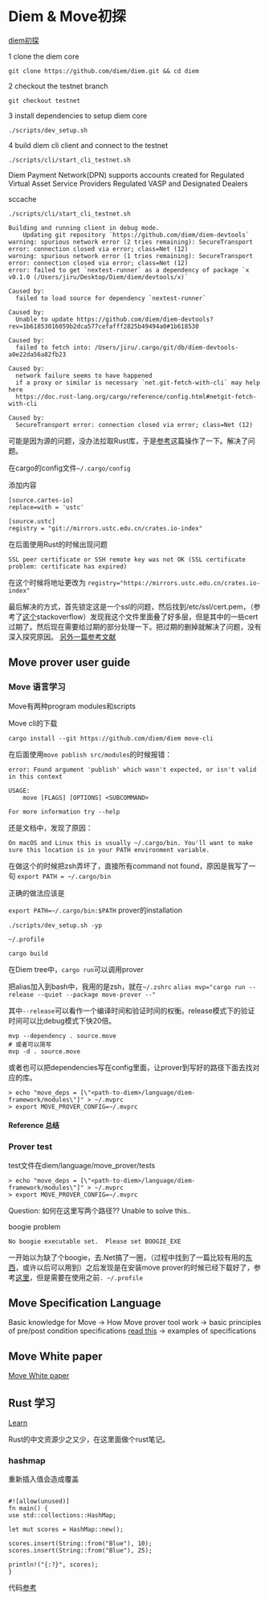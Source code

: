 # Diem & Move初探

[diem初探](https://github.com/diem/diem)

1 clone the diem core

`git clone https://github.com/diem/diem.git && cd diem`

2 checkout the testnet branch

`git checkout testnet`

3 install dependencies to setup diem core

`./scripts/dev_setup.sh`


4 build diem cli client and connect to the testnet

`./scripts/cli/start_cli_testnet.sh`

Diem Payment Network(DPN) supports accounts created for Regulated Virtual Asset Service Providers Regulated VASP and Designated Dealers



sccache

```
./scripts/cli/start_cli_testnet.sh
```


```
Building and running client in debug mode.
    Updating git repository `https://github.com/diem/diem-devtools`
warning: spurious network error (2 tries remaining): SecureTransport error: connection closed via error; class=Net (12)
warning: spurious network error (1 tries remaining): SecureTransport error: connection closed via error; class=Net (12)
error: failed to get `nextest-runner` as a dependency of package `x v0.1.0 (/Users/jiru/Desktop/Diem/diem/devtools/x)`

Caused by:
  failed to load source for dependency `nextest-runner`

Caused by:
  Unable to update https://github.com/diem/diem-devtools?rev=1b61853016059b2dca577cefafff2825b49494a0#1b618530

Caused by:
  failed to fetch into: /Users/jiru/.cargo/git/db/diem-devtools-a0e22da56a82fb23

Caused by:
  network failure seems to have happened
  if a proxy or similar is necessary `net.git-fetch-with-cli` may help here
  https://doc.rust-lang.org/cargo/reference/config.html#netgit-fetch-with-cli

Caused by:
  SecureTransport error: connection closed via error; class=Net (12)
```

可能是因为源的问题，没办法拉取Rust库，于是[参考](https://wkwkk.com/articles/b1c6cf4f1fc959f4.html)这篇操作了一下。解决了问题。

在cargo的config文件`~/.cargo/config`

添加内容

```
[source.cartes-io]
replace=with = 'ustc'

[source.ustc]
registry = "git://mirrors.ustc.edu.cn/crates.io-index"
```

在后面使用Rust的时候出现问题

```
SSL peer certificate or SSH remote key was not OK (SSL certificate problem: certificate has expired)
```

在这个时候将地址更改为
`registry="https://mirrors.ustc.edu.cn/crates.io-index"`

最后解决的方式，首先锁定这是一个ssl的问题，然后找到/etc/ssl/cert.pem，（参考了[这个](https://stackoverflow.com/questions/69387175/git-for-windows-ssl-certificate-problem-certificate-has-expired)stackoverflow）发现我这个文件里面叠了好多层，但是其中的一些cert过期了。然后现在需要给过期的部分处理一下。把过期的删掉就解决了问题，没有深入探究原因。
[另外一篇参考文献](https://cloud.tencent.com/developer/news/645218)




## Move prover user guide

### Move 语言学习
Move有两种program modules和scripts 

Move cli的下载

`cargo install --git https://github.com/diem/diem move-cli`

在后面使用`move publish src/modules`的时候报错：

```
error: Found argument 'publish' which wasn't expected, or isn't valid in this context

USAGE:
    move [FLAGS] [OPTIONS] <SUBCOMMAND>

For more information try --help

```
还是文档中，发现了原因：

```
On macOS and Linux this is usually ~/.cargo/bin. You'll want to make sure this location is in your PATH environment variable.
```

在做这个的时候把zsh弄坏了，直接所有command not found，原因是我写了一句
`export PATH = ~/.cargo/bin`

正确的做法应该是

`export PATH=~/.cargo/bin:$PATH`
prover的installation

`./scripts/dev_setup.sh -yp`

`~/.profile`

`cargo build`

在Diem tree中，`cargo run`可以调用prover

把alias加入到bash中，我用的是zsh，就在`~/.zshrc`
`alias mvp="cargo run --release --quiet --package move-prover --"`

其中`--release`可以看作一个编译时间和验证时间的权衡。release模式下的验证时间可以比debug模式下快20倍。



```
mvp --dependency . source.move
# 或者可以简写
mvp -d . source.move
```

或者也可以把dependencies写在config里面，让prover到写好的路径下面去找对应的库。

```
> echo "move_deps = [\"<path-to-diem>/language/diem-framework/modules\"]" > ~/.mvprc
> export MOVE_PROVER_CONFIG=~/.mvprc
```

#### Reference 总结


### Prover test

test文件在diem/language/move_prover/tests

```
> echo "move_deps = [\"<path-to-diem>/language/diem-framework/modules\"]" > ~/.mvprc
> export MOVE_PROVER_CONFIG=~/.mvprc
```

Question: 如何在这里写两个路径?? 
Unable to solve this..


boogie problem

`No boogie executable set.  Please set BOOGIE_EXE`

一开始以为缺了个boogie，去.Net搞了一圈，（过程中找到了一篇比较有用的[东西](https://www.wuliaole.com/2017/04/13/dotnetcore_on_mac_os/)，或许以后可以用到）之后发现是在安装move prover的时候已经下载好了，参考[这里](https://github.com/diem/diem/blob/7bd61c3273be3acb39fa31f11ce261d9c97dbd8e/language/move-prover/doc/user/install.md)，但是需要在使用之前`. ~/.profile`



## Move Specification Language


Basic knowledge for Move -> How Move prover tool work -> basic principles of pre/post condition specifications [read this](https://en.wikipedia.org/wiki/Design_by_contract) -> examples of specifications

## Move White paper

[Move White paper](https://developers.diem.com/docs/technical-papers/move-paper/)
## Rust 学习

[Learn](https://www.rust-lang.org/learn)

Rust的中文资源少之又少，在这里面做个rust笔记。

### hashmap

重新插入值会造成覆盖

```

#![allow(unused)]
fn main() {
use std::collections::HashMap;

let mut scores = HashMap::new();

scores.insert(String::from("Blue"), 10);
scores.insert(String::from("Blue"), 25);

println!("{:?}", scores);
}

```
代码[参考](https://kaisery.github.io/trpl-zh-cn/ch08-03-hash-maps.html)